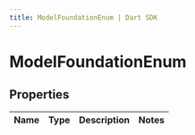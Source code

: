 ```yaml
---
title: ModelFoundationEnum | Dart SDK
---
```


# ModelFoundationEnum

## Properties
Name | Type | Description | Notes
------------ | ------------- | ------------- | -------------


